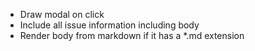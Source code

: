 - Draw modal on click
- Include all issue information including body
- Render body from markdown if it has a *.md extension
